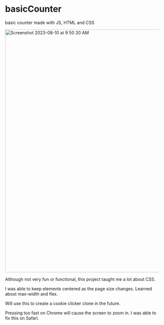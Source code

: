 # basicCounter
basic counter made with JS, HTML and CSS

<img width="794" alt="Screenshot 2023-08-10 at 9 50 20 AM" src="https://github.com/noel-chacko/basicCounter/assets/69741906/5ec2d493-3357-446c-ab9d-f5628d4d340d">

Although not very fun or functional, this project taught me a lot about CSS.

I was able to keep elements centered as the page size changes.
Learned about max-width and flex.

Will use this to create a cookie clicker clone in the future.

Pressing too fast on Chrome will cause the screen to zoom in. I was able to fix this on Safari.
